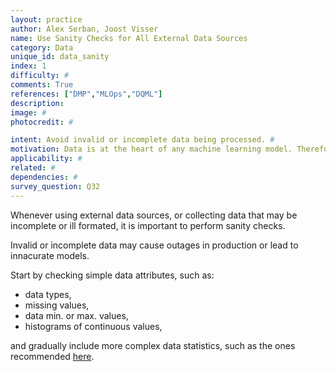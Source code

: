 ```yaml
---
layout: practice
author: Alex Serban, Joost Visser
name: Use Sanity Checks for All External Data Sources
category: Data
unique_id: data_sanity
index: 1
difficulty: #
comments: True
references: ["DMP","MLOps","DQML"]
description:
image: #
photocredit: #

intent: Avoid invalid or incomplete data being processed. #
motivation: Data is at the heart of any machine learning model. Therefore, having the right data is crucial for model quality. #
applicability: #
related: #
dependencies: #
survey_question: Q32
---
```


Whenever using external data sources, or collecting data that may be incomplete or ill formated, it is important to perform sanity checks.
<!-- before using it. -->
Invalid or incomplete data may cause outages in production or lead to innacurate models.

Start by checking simple data attributes, such as:

- data types,
- missing values,
- data min. or max. values,
- histograms of continuous values,

and gradually include more complex data statistics, such as the ones recommended <a href="/blog/2020/input_data_completeness">here</a>.
